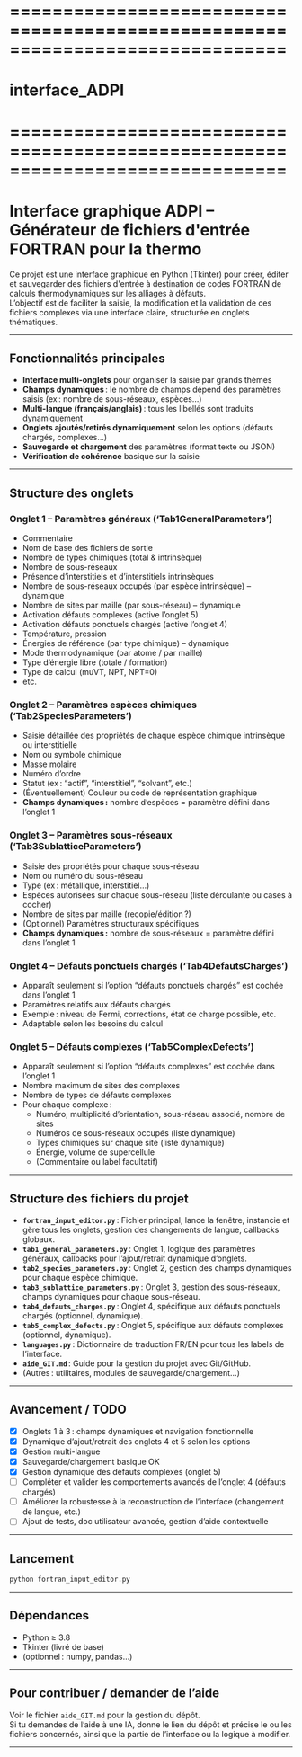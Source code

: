 # ==============================================================================
# interface_ADPI
# ==============================================================================

# Interface graphique ADPI – Générateur de fichiers d'entrée FORTRAN pour la thermo

Ce projet est une interface graphique en Python (Tkinter) pour créer, éditer et sauvegarder des fichiers d'entrée à destination de codes FORTRAN de calculs thermodynamiques sur les alliages à défauts.  
L’objectif est de faciliter la saisie, la modification et la validation de ces fichiers complexes via une interface claire, structurée en onglets thématiques.

---

## Fonctionnalités principales

- **Interface multi-onglets** pour organiser la saisie par grands thèmes
- **Champs dynamiques** : le nombre de champs dépend des paramètres saisis (ex : nombre de sous-réseaux, espèces…)
- **Multi-langue (français/anglais)** : tous les libellés sont traduits dynamiquement
- **Onglets ajoutés/retirés dynamiquement** selon les options (défauts chargés, complexes…)
- **Sauvegarde et chargement** des paramètres (format texte ou JSON)
- **Vérification de cohérence** basique sur la saisie

---

## Structure des onglets

### **Onglet 1 – Paramètres généraux (‘Tab1GeneralParameters’)**
- Commentaire
- Nom de base des fichiers de sortie
- Nombre de types chimiques (total & intrinsèque)
- Nombre de sous-réseaux
- Présence d’interstitiels et d’interstitiels intrinsèques
- Nombre de sous-réseaux occupés (par espèce intrinsèque) – dynamique
- Nombre de sites par maille (par sous-réseau) – dynamique
- Activation défauts complexes (active l’onglet 5)
- Activation défauts ponctuels chargés (active l’onglet 4)
- Température, pression
- Énergies de référence (par type chimique) – dynamique
- Mode thermodynamique (par atome / par maille)
- Type d’énergie libre (totale / formation)
- Type de calcul (muVT, NPT, NPT=0)
- etc.

### **Onglet 2 – Paramètres espèces chimiques (‘Tab2SpeciesParameters’)**
- Saisie détaillée des propriétés de chaque espèce chimique intrinsèque ou interstitielle
- Nom ou symbole chimique
- Masse molaire
- Numéro d’ordre
- Statut (ex : “actif”, “interstitiel”, “solvant”, etc.)
- (Éventuellement) Couleur ou code de représentation graphique
- **Champs dynamiques :** nombre d’espèces = paramètre défini dans l’onglet 1

### **Onglet 3 – Paramètres sous-réseaux (‘Tab3SublatticeParameters’)**
- Saisie des propriétés pour chaque sous-réseau
- Nom ou numéro du sous-réseau
- Type (ex : métallique, interstitiel…)
- Espèces autorisées sur chaque sous-réseau (liste déroulante ou cases à cocher)
- Nombre de sites par maille (recopie/édition ?)
- (Optionnel) Paramètres structuraux spécifiques
- **Champs dynamiques :** nombre de sous-réseaux = paramètre défini dans l’onglet 1

### **Onglet 4 – Défauts ponctuels chargés (‘Tab4DefautsCharges’)**
- Apparaît seulement si l’option “défauts ponctuels chargés” est cochée dans l’onglet 1
- Paramètres relatifs aux défauts chargés
- Exemple : niveau de Fermi, corrections, état de charge possible, etc.
- Adaptable selon les besoins du calcul

### **Onglet 5 – Défauts complexes (‘Tab5ComplexDefects’)**
- Apparaît seulement si l’option “défauts complexes” est cochée dans l’onglet 1
- Nombre maximum de sites des complexes
- Nombre de types de défauts complexes
- Pour chaque complexe :
    - Numéro, multiplicité d’orientation, sous-réseau associé, nombre de sites
    - Numéros de sous-réseaux occupés (liste dynamique)
    - Types chimiques sur chaque site (liste dynamique)
    - Énergie, volume de supercellule
    - (Commentaire ou label facultatif)

---

## Structure des fichiers du projet

- **`fortran_input_editor.py`** : Fichier principal, lance la fenêtre, instancie et gère tous les onglets, gestion des changements de langue, callbacks globaux.
- **`tab1_general_parameters.py`** : Onglet 1, logique des paramètres généraux, callbacks pour l’ajout/retrait dynamique d’onglets.
- **`tab2_species_parameters.py`** : Onglet 2, gestion des champs dynamiques pour chaque espèce chimique.
- **`tab3_sublattice_parameters.py`** : Onglet 3, gestion des sous-réseaux, champs dynamiques pour chaque sous-réseau.
- **`tab4_defauts_charges.py`** : Onglet 4, spécifique aux défauts ponctuels chargés (optionnel, dynamique).
- **`tab5_complex_defects.py`** : Onglet 5, spécifique aux défauts complexes (optionnel, dynamique).
- **`languages.py`** : Dictionnaire de traduction FR/EN pour tous les labels de l’interface.
- **`aide_GIT.md`** : Guide pour la gestion du projet avec Git/GitHub.
- (Autres : utilitaires, modules de sauvegarde/chargement…)

---

## Avancement / TODO

- [x] Onglets 1 à 3 : champs dynamiques et navigation fonctionnelle
- [x] Dynamique d’ajout/retrait des onglets 4 et 5 selon les options
- [x] Gestion multi-langue
- [x] Sauvegarde/chargement basique OK
- [x] Gestion dynamique des défauts complexes (onglet 5)
- [ ] Compléter et valider les comportements avancés de l’onglet 4 (défauts chargés)
- [ ] Améliorer la robustesse à la reconstruction de l’interface (changement de langue, etc.)
- [ ] Ajout de tests, doc utilisateur avancée, gestion d’aide contextuelle

---

## Lancement

```bash
python fortran_input_editor.py
```

---

## Dépendances

- Python ≥ 3.8
- Tkinter (livré de base)
- (optionnel : numpy, pandas…)

---

## Pour contribuer / demander de l’aide

Voir le fichier `aide_GIT.md` pour la gestion du dépôt.  
Si tu demandes de l’aide à une IA, donne le lien du dépôt et précise le ou les fichiers concernés, ainsi que la partie de l’interface ou la logique à modifier.

---

